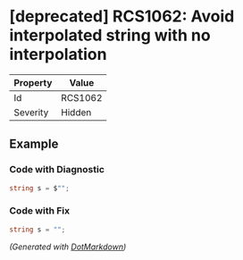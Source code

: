 # \[deprecated\] RCS1062: Avoid interpolated string with no interpolation

| Property | Value   |
| -------- | ------- |
| Id       | RCS1062 |
| Severity | Hidden  |

## Example

### Code with Diagnostic

```csharp
string s = $"";
```

### Code with Fix

```csharp
string s = "";
```


*\(Generated with [DotMarkdown](http://github.com/JosefPihrt/DotMarkdown)\)*
